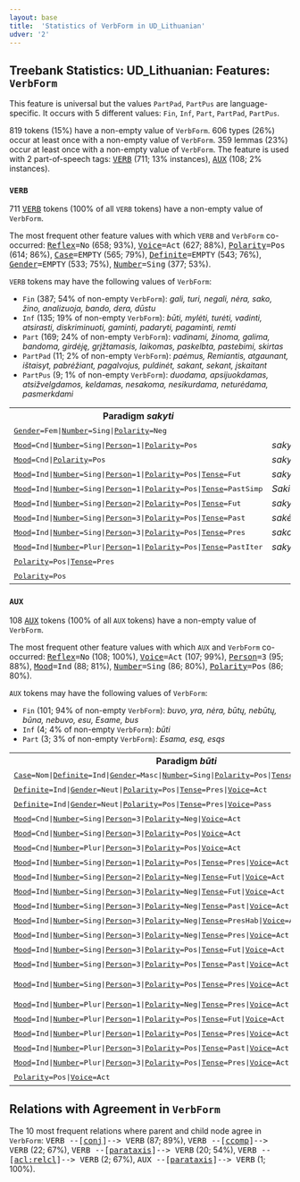 ```yaml
---
layout: base
title:  'Statistics of VerbForm in UD_Lithuanian'
udver: '2'
---
```


## Treebank Statistics: UD_Lithuanian: Features: `VerbForm`

This feature is universal but the values `PartPad`, `PartPus` are language-specific.
It occurs with 5 different values: `Fin`, `Inf`, `Part`, `PartPad`, `PartPus`.

819 tokens (15%) have a non-empty value of `VerbForm`.
606 types (26%) occur at least once with a non-empty value of `VerbForm`.
359 lemmas (23%) occur at least once with a non-empty value of `VerbForm`.
The feature is used with 2 part-of-speech tags: <tt><a href="lt-pos-VERB.html">VERB</a></tt> (711; 13% instances), <tt><a href="lt-pos-AUX.html">AUX</a></tt> (108; 2% instances).

### `VERB`

711 <tt><a href="lt-pos-VERB.html">VERB</a></tt> tokens (100% of all `VERB` tokens) have a non-empty value of `VerbForm`.

The most frequent other feature values with which `VERB` and `VerbForm` co-occurred: <tt><a href="lt-feat-Reflex.html">Reflex</a></tt><tt>=No</tt> (658; 93%), <tt><a href="lt-feat-Voice.html">Voice</a></tt><tt>=Act</tt> (627; 88%), <tt><a href="lt-feat-Polarity.html">Polarity</a></tt><tt>=Pos</tt> (614; 86%), <tt><a href="lt-feat-Case.html">Case</a></tt><tt>=EMPTY</tt> (565; 79%), <tt><a href="lt-feat-Definite.html">Definite</a></tt><tt>=EMPTY</tt> (543; 76%), <tt><a href="lt-feat-Gender.html">Gender</a></tt><tt>=EMPTY</tt> (533; 75%), <tt><a href="lt-feat-Number.html">Number</a></tt><tt>=Sing</tt> (377; 53%).

`VERB` tokens may have the following values of `VerbForm`:

* `Fin` (387; 54% of non-empty `VerbForm`): <em>gali, turi, negali, nėra, sako, žino, analizuoja, bando, dera, dūstu</em>
* `Inf` (135; 19% of non-empty `VerbForm`): <em>būti, mylėti, turėti, vadinti, atsirasti, diskriminuoti, gaminti, padaryti, pagaminti, remti</em>
* `Part` (169; 24% of non-empty `VerbForm`): <em>vadinami, žinoma, galima, bandoma, girdėję, grįžtamasis, laikomas, paskelbta, pastebimi, skirtas</em>
* `PartPad` (11; 2% of non-empty `VerbForm`): <em>paėmus, Remiantis, atgaunant, ištaisyt, pabrėžiant, pagalvojus, puldinėt, sakant, sekant, įskaitant</em>
* `PartPus` (9; 1% of non-empty `VerbForm`): <em>duodama, apsijuokdamas, atsižvelgdamos, keldamas, nesakoma, nesikurdama, neturėdama, pasmerkdami</em>

<table>
  <tr><th>Paradigm <i>sakyti</i></th><th><tt>Fin</tt></th><th><tt>Inf</tt></th><th><tt>PartPad</tt></th><th><tt>PartPus</tt></th></tr>
  <tr><td><tt><tt><a href="lt-feat-Gender.html">Gender</a></tt><tt>=Fem</tt>|<tt><a href="lt-feat-Number.html">Number</a></tt><tt>=Sing</tt>|<tt><a href="lt-feat-Polarity.html">Polarity</a></tt><tt>=Neg</tt></tt></td><td></td><td></td><td></td><td><em>nesakoma</em></td></tr>
  <tr><td><tt><tt><a href="lt-feat-Mood.html">Mood</a></tt><tt>=Cnd</tt>|<tt><a href="lt-feat-Number.html">Number</a></tt><tt>=Sing</tt>|<tt><a href="lt-feat-Person.html">Person</a></tt><tt>=1</tt>|<tt><a href="lt-feat-Polarity.html">Polarity</a></tt><tt>=Pos</tt></tt></td><td><em>sakyčiau</em></td><td></td><td></td><td></td></tr>
  <tr><td><tt><tt><a href="lt-feat-Mood.html">Mood</a></tt><tt>=Cnd</tt>|<tt><a href="lt-feat-Polarity.html">Polarity</a></tt><tt>=Pos</tt></tt></td><td><em>sakyčiau</em></td><td></td><td></td><td></td></tr>
  <tr><td><tt><tt><a href="lt-feat-Mood.html">Mood</a></tt><tt>=Ind</tt>|<tt><a href="lt-feat-Number.html">Number</a></tt><tt>=Sing</tt>|<tt><a href="lt-feat-Person.html">Person</a></tt><tt>=1</tt>|<tt><a href="lt-feat-Polarity.html">Polarity</a></tt><tt>=Pos</tt>|<tt><a href="lt-feat-Tense.html">Tense</a></tt><tt>=Fut</tt></tt></td><td><em>sakysiu</em></td><td></td><td></td><td></td></tr>
  <tr><td><tt><tt><a href="lt-feat-Mood.html">Mood</a></tt><tt>=Ind</tt>|<tt><a href="lt-feat-Number.html">Number</a></tt><tt>=Sing</tt>|<tt><a href="lt-feat-Person.html">Person</a></tt><tt>=1</tt>|<tt><a href="lt-feat-Polarity.html">Polarity</a></tt><tt>=Pos</tt>|<tt><a href="lt-feat-Tense.html">Tense</a></tt><tt>=PastSimp</tt></tt></td><td><em>Sakiau</em></td><td></td><td></td><td></td></tr>
  <tr><td><tt><tt><a href="lt-feat-Mood.html">Mood</a></tt><tt>=Ind</tt>|<tt><a href="lt-feat-Number.html">Number</a></tt><tt>=Sing</tt>|<tt><a href="lt-feat-Person.html">Person</a></tt><tt>=2</tt>|<tt><a href="lt-feat-Polarity.html">Polarity</a></tt><tt>=Pos</tt>|<tt><a href="lt-feat-Tense.html">Tense</a></tt><tt>=Fut</tt></tt></td><td><em>sakysi</em></td><td></td><td></td><td></td></tr>
  <tr><td><tt><tt><a href="lt-feat-Mood.html">Mood</a></tt><tt>=Ind</tt>|<tt><a href="lt-feat-Number.html">Number</a></tt><tt>=Sing</tt>|<tt><a href="lt-feat-Person.html">Person</a></tt><tt>=3</tt>|<tt><a href="lt-feat-Polarity.html">Polarity</a></tt><tt>=Pos</tt>|<tt><a href="lt-feat-Tense.html">Tense</a></tt><tt>=Past</tt></tt></td><td><em>sakė</em></td><td></td><td></td><td></td></tr>
  <tr><td><tt><tt><a href="lt-feat-Mood.html">Mood</a></tt><tt>=Ind</tt>|<tt><a href="lt-feat-Number.html">Number</a></tt><tt>=Sing</tt>|<tt><a href="lt-feat-Person.html">Person</a></tt><tt>=3</tt>|<tt><a href="lt-feat-Polarity.html">Polarity</a></tt><tt>=Pos</tt>|<tt><a href="lt-feat-Tense.html">Tense</a></tt><tt>=Pres</tt></tt></td><td><em>sako</em></td><td></td><td></td><td></td></tr>
  <tr><td><tt><tt><a href="lt-feat-Mood.html">Mood</a></tt><tt>=Ind</tt>|<tt><a href="lt-feat-Number.html">Number</a></tt><tt>=Plur</tt>|<tt><a href="lt-feat-Person.html">Person</a></tt><tt>=1</tt>|<tt><a href="lt-feat-Polarity.html">Polarity</a></tt><tt>=Pos</tt>|<tt><a href="lt-feat-Tense.html">Tense</a></tt><tt>=PastIter</tt></tt></td><td><em>sakydavome</em></td><td></td><td></td><td></td></tr>
  <tr><td><tt><tt><a href="lt-feat-Polarity.html">Polarity</a></tt><tt>=Pos</tt>|<tt><a href="lt-feat-Tense.html">Tense</a></tt><tt>=Pres</tt></tt></td><td></td><td></td><td><em>sakant</em></td><td></td></tr>
  <tr><td><tt><tt><a href="lt-feat-Polarity.html">Polarity</a></tt><tt>=Pos</tt></tt></td><td></td><td><em>sakyti</em></td><td></td><td></td></tr>
</table>

### `AUX`

108 <tt><a href="lt-pos-AUX.html">AUX</a></tt> tokens (100% of all `AUX` tokens) have a non-empty value of `VerbForm`.

The most frequent other feature values with which `AUX` and `VerbForm` co-occurred: <tt><a href="lt-feat-Reflex.html">Reflex</a></tt><tt>=No</tt> (108; 100%), <tt><a href="lt-feat-Voice.html">Voice</a></tt><tt>=Act</tt> (107; 99%), <tt><a href="lt-feat-Person.html">Person</a></tt><tt>=3</tt> (95; 88%), <tt><a href="lt-feat-Mood.html">Mood</a></tt><tt>=Ind</tt> (88; 81%), <tt><a href="lt-feat-Number.html">Number</a></tt><tt>=Sing</tt> (86; 80%), <tt><a href="lt-feat-Polarity.html">Polarity</a></tt><tt>=Pos</tt> (86; 80%).

`AUX` tokens may have the following values of `VerbForm`:

* `Fin` (101; 94% of non-empty `VerbForm`): <em>buvo, yra, nėra, būtų, nebūtų, būna, nebuvo, esu, Esame, bus</em>
* `Inf` (4; 4% of non-empty `VerbForm`): <em>būti</em>
* `Part` (3; 3% of non-empty `VerbForm`): <em>Esama, esą, esąs</em>

<table>
  <tr><th>Paradigm <i>būti</i></th><th><tt>Fin</tt></th><th><tt>Inf</tt></th><th><tt>Part</tt></th></tr>
  <tr><td><tt><tt><a href="lt-feat-Case.html">Case</a></tt><tt>=Nom</tt>|<tt><a href="lt-feat-Definite.html">Definite</a></tt><tt>=Ind</tt>|<tt><a href="lt-feat-Gender.html">Gender</a></tt><tt>=Masc</tt>|<tt><a href="lt-feat-Number.html">Number</a></tt><tt>=Sing</tt>|<tt><a href="lt-feat-Polarity.html">Polarity</a></tt><tt>=Pos</tt>|<tt><a href="lt-feat-Tense.html">Tense</a></tt><tt>=Pres</tt>|<tt><a href="lt-feat-Voice.html">Voice</a></tt><tt>=Act</tt></tt></td><td></td><td></td><td><em>esąs</em></td></tr>
  <tr><td><tt><tt><a href="lt-feat-Definite.html">Definite</a></tt><tt>=Ind</tt>|<tt><a href="lt-feat-Gender.html">Gender</a></tt><tt>=Neut</tt>|<tt><a href="lt-feat-Polarity.html">Polarity</a></tt><tt>=Pos</tt>|<tt><a href="lt-feat-Tense.html">Tense</a></tt><tt>=Pres</tt>|<tt><a href="lt-feat-Voice.html">Voice</a></tt><tt>=Act</tt></tt></td><td></td><td></td><td><em>esą</em></td></tr>
  <tr><td><tt><tt><a href="lt-feat-Definite.html">Definite</a></tt><tt>=Ind</tt>|<tt><a href="lt-feat-Gender.html">Gender</a></tt><tt>=Neut</tt>|<tt><a href="lt-feat-Polarity.html">Polarity</a></tt><tt>=Pos</tt>|<tt><a href="lt-feat-Tense.html">Tense</a></tt><tt>=Pres</tt>|<tt><a href="lt-feat-Voice.html">Voice</a></tt><tt>=Pass</tt></tt></td><td></td><td></td><td><em>Esama</em></td></tr>
  <tr><td><tt><tt><a href="lt-feat-Mood.html">Mood</a></tt><tt>=Cnd</tt>|<tt><a href="lt-feat-Number.html">Number</a></tt><tt>=Sing</tt>|<tt><a href="lt-feat-Person.html">Person</a></tt><tt>=3</tt>|<tt><a href="lt-feat-Polarity.html">Polarity</a></tt><tt>=Neg</tt>|<tt><a href="lt-feat-Voice.html">Voice</a></tt><tt>=Act</tt></tt></td><td><em>nebūtų</em></td><td></td><td></td></tr>
  <tr><td><tt><tt><a href="lt-feat-Mood.html">Mood</a></tt><tt>=Cnd</tt>|<tt><a href="lt-feat-Number.html">Number</a></tt><tt>=Sing</tt>|<tt><a href="lt-feat-Person.html">Person</a></tt><tt>=3</tt>|<tt><a href="lt-feat-Polarity.html">Polarity</a></tt><tt>=Pos</tt>|<tt><a href="lt-feat-Voice.html">Voice</a></tt><tt>=Act</tt></tt></td><td><em>būtų</em></td><td></td><td></td></tr>
  <tr><td><tt><tt><a href="lt-feat-Mood.html">Mood</a></tt><tt>=Cnd</tt>|<tt><a href="lt-feat-Number.html">Number</a></tt><tt>=Plur</tt>|<tt><a href="lt-feat-Person.html">Person</a></tt><tt>=3</tt>|<tt><a href="lt-feat-Polarity.html">Polarity</a></tt><tt>=Pos</tt>|<tt><a href="lt-feat-Voice.html">Voice</a></tt><tt>=Act</tt></tt></td><td><em>būtų</em></td><td></td><td></td></tr>
  <tr><td><tt><tt><a href="lt-feat-Mood.html">Mood</a></tt><tt>=Ind</tt>|<tt><a href="lt-feat-Number.html">Number</a></tt><tt>=Sing</tt>|<tt><a href="lt-feat-Person.html">Person</a></tt><tt>=1</tt>|<tt><a href="lt-feat-Polarity.html">Polarity</a></tt><tt>=Pos</tt>|<tt><a href="lt-feat-Tense.html">Tense</a></tt><tt>=Pres</tt>|<tt><a href="lt-feat-Voice.html">Voice</a></tt><tt>=Act</tt></tt></td><td><em>esu</em></td><td></td><td></td></tr>
  <tr><td><tt><tt><a href="lt-feat-Mood.html">Mood</a></tt><tt>=Ind</tt>|<tt><a href="lt-feat-Number.html">Number</a></tt><tt>=Sing</tt>|<tt><a href="lt-feat-Person.html">Person</a></tt><tt>=2</tt>|<tt><a href="lt-feat-Polarity.html">Polarity</a></tt><tt>=Neg</tt>|<tt><a href="lt-feat-Tense.html">Tense</a></tt><tt>=Fut</tt>|<tt><a href="lt-feat-Voice.html">Voice</a></tt><tt>=Act</tt></tt></td><td><em>nebūsi</em></td><td></td><td></td></tr>
  <tr><td><tt><tt><a href="lt-feat-Mood.html">Mood</a></tt><tt>=Ind</tt>|<tt><a href="lt-feat-Number.html">Number</a></tt><tt>=Sing</tt>|<tt><a href="lt-feat-Person.html">Person</a></tt><tt>=3</tt>|<tt><a href="lt-feat-Polarity.html">Polarity</a></tt><tt>=Neg</tt>|<tt><a href="lt-feat-Tense.html">Tense</a></tt><tt>=Fut</tt>|<tt><a href="lt-feat-Voice.html">Voice</a></tt><tt>=Act</tt></tt></td><td><em>nebus</em></td><td></td><td></td></tr>
  <tr><td><tt><tt><a href="lt-feat-Mood.html">Mood</a></tt><tt>=Ind</tt>|<tt><a href="lt-feat-Number.html">Number</a></tt><tt>=Sing</tt>|<tt><a href="lt-feat-Person.html">Person</a></tt><tt>=3</tt>|<tt><a href="lt-feat-Polarity.html">Polarity</a></tt><tt>=Neg</tt>|<tt><a href="lt-feat-Tense.html">Tense</a></tt><tt>=Past</tt>|<tt><a href="lt-feat-Voice.html">Voice</a></tt><tt>=Act</tt></tt></td><td><em>nebuvo</em></td><td></td><td></td></tr>
  <tr><td><tt><tt><a href="lt-feat-Mood.html">Mood</a></tt><tt>=Ind</tt>|<tt><a href="lt-feat-Number.html">Number</a></tt><tt>=Sing</tt>|<tt><a href="lt-feat-Person.html">Person</a></tt><tt>=3</tt>|<tt><a href="lt-feat-Polarity.html">Polarity</a></tt><tt>=Neg</tt>|<tt><a href="lt-feat-Tense.html">Tense</a></tt><tt>=PresHab</tt>|<tt><a href="lt-feat-Voice.html">Voice</a></tt><tt>=Act</tt></tt></td><td><em>nebūna</em></td><td></td><td></td></tr>
  <tr><td><tt><tt><a href="lt-feat-Mood.html">Mood</a></tt><tt>=Ind</tt>|<tt><a href="lt-feat-Number.html">Number</a></tt><tt>=Sing</tt>|<tt><a href="lt-feat-Person.html">Person</a></tt><tt>=3</tt>|<tt><a href="lt-feat-Polarity.html">Polarity</a></tt><tt>=Neg</tt>|<tt><a href="lt-feat-Tense.html">Tense</a></tt><tt>=Pres</tt>|<tt><a href="lt-feat-Voice.html">Voice</a></tt><tt>=Act</tt></tt></td><td><em>nėra</em></td><td></td><td></td></tr>
  <tr><td><tt><tt><a href="lt-feat-Mood.html">Mood</a></tt><tt>=Ind</tt>|<tt><a href="lt-feat-Number.html">Number</a></tt><tt>=Sing</tt>|<tt><a href="lt-feat-Person.html">Person</a></tt><tt>=3</tt>|<tt><a href="lt-feat-Polarity.html">Polarity</a></tt><tt>=Pos</tt>|<tt><a href="lt-feat-Tense.html">Tense</a></tt><tt>=Fut</tt>|<tt><a href="lt-feat-Voice.html">Voice</a></tt><tt>=Act</tt></tt></td><td><em>bus</em></td><td></td><td></td></tr>
  <tr><td><tt><tt><a href="lt-feat-Mood.html">Mood</a></tt><tt>=Ind</tt>|<tt><a href="lt-feat-Number.html">Number</a></tt><tt>=Sing</tt>|<tt><a href="lt-feat-Person.html">Person</a></tt><tt>=3</tt>|<tt><a href="lt-feat-Polarity.html">Polarity</a></tt><tt>=Pos</tt>|<tt><a href="lt-feat-Tense.html">Tense</a></tt><tt>=Past</tt>|<tt><a href="lt-feat-Voice.html">Voice</a></tt><tt>=Act</tt></tt></td><td><em>buvo</em></td><td></td><td></td></tr>
  <tr><td><tt><tt><a href="lt-feat-Mood.html">Mood</a></tt><tt>=Ind</tt>|<tt><a href="lt-feat-Number.html">Number</a></tt><tt>=Sing</tt>|<tt><a href="lt-feat-Person.html">Person</a></tt><tt>=3</tt>|<tt><a href="lt-feat-Polarity.html">Polarity</a></tt><tt>=Pos</tt>|<tt><a href="lt-feat-Tense.html">Tense</a></tt><tt>=Pres</tt>|<tt><a href="lt-feat-Voice.html">Voice</a></tt><tt>=Act</tt></tt></td><td><em>yra, būna</em></td><td></td><td></td></tr>
  <tr><td><tt><tt><a href="lt-feat-Mood.html">Mood</a></tt><tt>=Ind</tt>|<tt><a href="lt-feat-Number.html">Number</a></tt><tt>=Plur</tt>|<tt><a href="lt-feat-Person.html">Person</a></tt><tt>=1</tt>|<tt><a href="lt-feat-Polarity.html">Polarity</a></tt><tt>=Neg</tt>|<tt><a href="lt-feat-Tense.html">Tense</a></tt><tt>=Pres</tt>|<tt><a href="lt-feat-Voice.html">Voice</a></tt><tt>=Act</tt></tt></td><td><em>nesame</em></td><td></td><td></td></tr>
  <tr><td><tt><tt><a href="lt-feat-Mood.html">Mood</a></tt><tt>=Ind</tt>|<tt><a href="lt-feat-Number.html">Number</a></tt><tt>=Plur</tt>|<tt><a href="lt-feat-Person.html">Person</a></tt><tt>=1</tt>|<tt><a href="lt-feat-Polarity.html">Polarity</a></tt><tt>=Pos</tt>|<tt><a href="lt-feat-Tense.html">Tense</a></tt><tt>=Fut</tt>|<tt><a href="lt-feat-Voice.html">Voice</a></tt><tt>=Act</tt></tt></td><td><em>būsime</em></td><td></td><td></td></tr>
  <tr><td><tt><tt><a href="lt-feat-Mood.html">Mood</a></tt><tt>=Ind</tt>|<tt><a href="lt-feat-Number.html">Number</a></tt><tt>=Plur</tt>|<tt><a href="lt-feat-Person.html">Person</a></tt><tt>=1</tt>|<tt><a href="lt-feat-Polarity.html">Polarity</a></tt><tt>=Pos</tt>|<tt><a href="lt-feat-Tense.html">Tense</a></tt><tt>=Pres</tt>|<tt><a href="lt-feat-Voice.html">Voice</a></tt><tt>=Act</tt></tt></td><td><em>Esame</em></td><td></td><td></td></tr>
  <tr><td><tt><tt><a href="lt-feat-Mood.html">Mood</a></tt><tt>=Ind</tt>|<tt><a href="lt-feat-Number.html">Number</a></tt><tt>=Plur</tt>|<tt><a href="lt-feat-Person.html">Person</a></tt><tt>=3</tt>|<tt><a href="lt-feat-Polarity.html">Polarity</a></tt><tt>=Pos</tt>|<tt><a href="lt-feat-Tense.html">Tense</a></tt><tt>=Past</tt>|<tt><a href="lt-feat-Voice.html">Voice</a></tt><tt>=Act</tt></tt></td><td><em>buvo</em></td><td></td><td></td></tr>
  <tr><td><tt><tt><a href="lt-feat-Mood.html">Mood</a></tt><tt>=Ind</tt>|<tt><a href="lt-feat-Number.html">Number</a></tt><tt>=Plur</tt>|<tt><a href="lt-feat-Person.html">Person</a></tt><tt>=3</tt>|<tt><a href="lt-feat-Polarity.html">Polarity</a></tt><tt>=Pos</tt>|<tt><a href="lt-feat-Tense.html">Tense</a></tt><tt>=Pres</tt>|<tt><a href="lt-feat-Voice.html">Voice</a></tt><tt>=Act</tt></tt></td><td><em>yra</em></td><td></td><td></td></tr>
  <tr><td><tt><tt><a href="lt-feat-Polarity.html">Polarity</a></tt><tt>=Pos</tt>|<tt><a href="lt-feat-Voice.html">Voice</a></tt><tt>=Act</tt></tt></td><td></td><td><em>būti</em></td><td></td></tr>
</table>

## Relations with Agreement in `VerbForm`

The 10 most frequent relations where parent and child node agree in `VerbForm`:
<tt>VERB --[<tt><a href="lt-dep-conj.html">conj</a></tt>]--> VERB</tt> (87; 89%),
<tt>VERB --[<tt><a href="lt-dep-ccomp.html">ccomp</a></tt>]--> VERB</tt> (22; 67%),
<tt>VERB --[<tt><a href="lt-dep-parataxis.html">parataxis</a></tt>]--> VERB</tt> (20; 54%),
<tt>VERB --[<tt><a href="lt-dep-acl-relcl.html">acl:relcl</a></tt>]--> VERB</tt> (2; 67%),
<tt>AUX --[<tt><a href="lt-dep-parataxis.html">parataxis</a></tt>]--> VERB</tt> (1; 100%).

